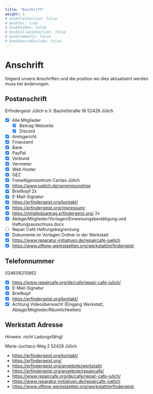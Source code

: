 ```yaml
---
title: "Anschrift"
weight: 1
# bookFlatSection: false
# bookToc: true
# bookHidden: false
# bookCollapseSection: false
# bookComments: false
# bookSearchExclude: false
---
```


# Anschrift

folgend unsere Anschriften und die position wo dies aktualisiert werden muss bei änderungen.

## Postanschrift

Erfindergeist Jülich e.V.
Bauhofstraße 18
52428 Jülich

- [x] Alle Mitglieder
  - [x] Beitrag Webseite
  - [x] Discord
- [x] Amtsgericht
- [x] Finanzamt
- [x] Bank
- [x] PayPal
- [x] Verbund
- [x] Vermieter
- [x] Web Hoster
- [x] GEZ
- [x] Freiwilligenzentrum Caritas Jülich
- [x] https://www.juelich.de/vereinesonstige
- [x] Briefkopf 2x
- [x] E-Mail-Signatur
- [x] https://erfindergeist.org/kontakt/
- [x] https://erfindergeist.org/impressum/
- [x] https://mitgliedsantrag.erfindergeist.org/ 2x
- [x] Ablage/Mitglieder/Vorlagen/Einweisungsbestätigung und Haftungsausschluss.docx
- [ ] Repair Café Haftungsbegrenzung
- [x] Dokumente im Vorlagen Ordner in der Werkstatt
- [x] https://www.reparatur-initiativen.de/repaircafe-juelich
- [x] https://www.offene-werkstaetten.org/werkstatt/erfindergeist

## Telefonnummer

02461/6210862

- [x] https://www.repaircafe.org/de/cafe/repair-cafe-julich/
- [x] E-Mail-Signatur
- [x] Briefkopf
- [x] https://erfindergeist.org/kontakt/
- [x] Achtung Videoüberwacht (Eingang Werkstatt, Ablage/Mitglieder/Räumlichkeiten)

## Werkstatt Adresse

Hinweis: nicht Ladungsfähig!

Marie-Juchacz-Weg 2
52428 Jülich

- https://erfindergeist.org/kontakt/
- https://erfindergeist.org/
- https://erfindergeist.org/angebote/werkstatt/
- https://erfindergeist.org/angebote/repaircafe/
- https://www.repaircafe.org/de/cafe/repair-cafe-julich/
- https://www.reparatur-initiativen.de/repaircafe-juelich
- https://www.offene-werkstaetten.org/werkstatt/erfindergeist

